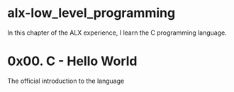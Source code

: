 # alx-low_level_programming
In this chapter of the ALX experience, I learn the C programming
language. 

# 0x00. C - Hello World
The official introduction to the language
